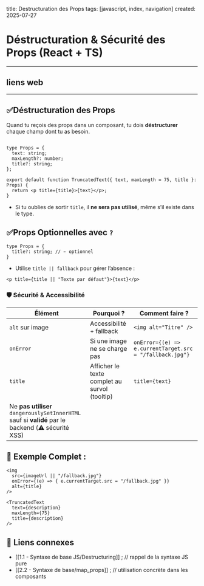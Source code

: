 
title: Destructuration des Props
tags: [javascript, index, navigation]
created: 2025-07-27


# Déstructuration & Sécurité des Props (React + TS)

---
 ## liens web
---

## ✅Déstructuration des Props

Quand tu reçois des props dans un composant, tu dois **déstructurer** chaque champ dont tu as besoin.

```tsx 

type Props = {
  text: string;
  maxLength?: number;
  title?: string;
};

export default function TruncatedText({ text, maxLength = 75, title }: Props) {
  return <p title={title}>{text}</p>;
}
```

* Si tu oublies de sortir `title`, il **ne sera pas utilisé**, même s’il existe dans le type.

## ✅Props Optionnelles avec `?`
```tsx
type Props = {
  title?: string; // ← optionnel
}
```
* Utilise `title || fallback` pour gérer l’absence :
```tsx
<p title={title || "Texte par défaut"}>{text}</p>
```

### 🛡️ Sécurité & Accessibilité

|Élément|Pourquoi ?|Comment faire ?|
|---|---|---|
|`alt` sur image|Accessibilité + fallback|`<img alt="Titre" />`|
|`onError`|Si une image ne se charge pas|`onError={(e) => e.currentTarget.src = "/fallback.jpg"}`|
|`title`|Afficher le texte complet au survol (tooltip)|`title={text}`|
|Ne **pas utiliser** `dangerouslySetInnerHTML` sauf si **validé** par le backend (⚠️ sécurité XSS)|

## 🧪 Exemple Complet :
```tsx
<img
  src={imageUrl || "/fallback.jpg"}
  onError={(e) => { e.currentTarget.src = "/fallback.jpg" }}
  alt={title}
/>

<TruncatedText
  text={description}
  maxLength={75}
  title={description}
/>
```

## 🔗 Liens connexes

- [[1.1 - Syntaxe de base JS/Destructuring]]  ; // rappel de la syntaxe JS pure
- [[2.2 - Syntaxe de base/map_props]] ; // utilisation concrète dans les composants